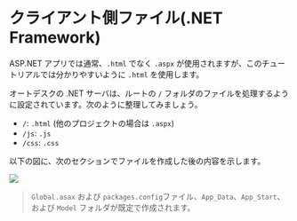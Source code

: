 # クライアント側ファイル(.NET Framework)

ASP.NET アプリでは通常、`.html` でなく `.aspx` が使用されますが、このチュートリアルでは分かりやすいように `.html` を使用します。

オートデスクの .NET サーバは、ルートの `/` フォルダのファイルを処理するように設定されています。次のように整理してみましょう。

- `/`: `.html` (他のプロジェクトの場合は `.aspx`)
- `/js`: `.js`
- `/css`: `.css`

以下の図に、次のセクションでファイルを作成した後の内容を示します。

![](_media/net/project_all_files.png)

> `Global.asax` および `packages.config`ファイル、`App_Data`、`App_Start`、および `Model` フォルダが既定で作成されます。